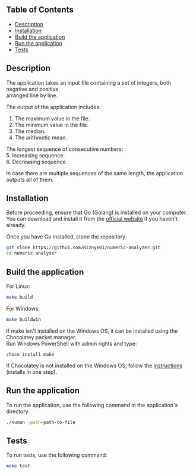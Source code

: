 ## Table of Contents

- [Description](#description)
- [Installation](#installation)
- [Build the application](#build-the-application)
- [Run the application](#run-the-application)
- [Tests](#tests)

## Description

The application takes an input file containing a set of integers, both negative and positive,  
arranged line by line.  

The output of the application includes:

1. The maximum value in the file.
2. The minimum value in the file.
3. The median.
4. The arithmetic mean.

The longest sequence of consecutive numbers:  
5. Increasing sequence.  
6. Decreasing sequence.  

In case there are multiple sequences of the same length, the application outputs all of them.


## Installation

Before proceeding, ensure that Go (Golang) is installed on your computer.  
You can download and install it from the [official website](https://go.dev/dl/) if you haven't already.

Once you have Go installed, clone the repository:

```bash
git clone https://github.com/Riznyk01/numeric-analyzer.git
cd numeric-analyzer
```

## Build the application

For Linux:
```bash
make build
```

For Windows:
```bash
make buildwin
```

If make isn't installed on the Windows OS, it can be installed using the Chocolatey packet manager.  
Run Windows PowerShell with admin rights and type:
```
choco install make
```

If Chocolatey is not installed on the Windows OS, follow the [instructions](https://chocolatey.org/install) (installs in one step).

## Run the application

To run the application, use the following command in the application's directory:
```bash
./numan -path=path-to-file
```

## Tests

To run tests, use the following command:

```bash
make test
```